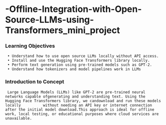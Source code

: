 # -Offline-Integration-with-Open-Source-LLMs-using-Transformers_mini_project

### Learning Objectives
     • Understand how to use open source LLMs locally without API access.
     • Install and use the Hugging Face Transformers library locally.
     • Perform text generation using pre-trained models such as GPT-2.
     • Understand how tokenizers and model pipelines work in LLMs
### Introduction to Concept
     Large Language Models (LLMs) like GPT-2 are pre-trained neural networks capable ofgenerating and understanding text. Using the Hugging Face Transformers library, we candownload and run these models locally          without needing an API key or internet connection after the initial model download.This approach is ideal for offline work, local testing, or educational purposes where cloud services are unavailable.
